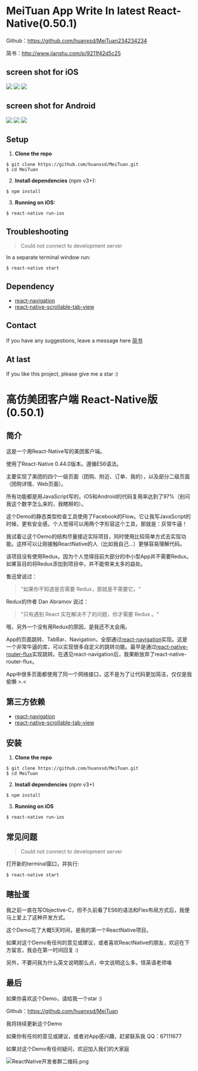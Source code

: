 # MeiTuan App Write In latest React-Native(0.50.1)

Github：https://github.com/huanxsd/MeiTuan234234234

简书：http://www.jianshu.com/p/9211f42d5c25

##  screen shot for iOS

<img src="https://github.com/huanxsd/MeiTuan/blob/master/screenshot/iOS_0.png">

<img src="https://github.com/huanxsd/MeiTuan/blob/master/screenshot/iOS_1.png">

<img src="https://github.com/huanxsd/MeiTuan/blob/master/screenshot/iOS_2.png">

## screen shot for Android

<img src="https://github.com/huanxsd/MeiTuan/blob/master/screenshot/Android_0.png">

<img src="https://github.com/huanxsd/MeiTuan/blob/master/screenshot/Android_1.png">

<img src="https://github.com/huanxsd/MeiTuan/blob/master/screenshot/Android_2.png">

## Setup

1. **Clone the repo**

```
$ git clone https://github.com/huanxsd/MeiTuan.git
$ cd MeiTuan
```

2. **Install dependencies** (npm v3+):

```
$ npm install
```


3. **Running on iOS:**

```
$ react-native run-ios
```

## Troubleshooting

> Could not connect to development server

In a separate terminal window run:

```
$ react-native start
```

## Dependency

* [react-navigation](https://github.com/react-community/react-navigation)
* [react-native-scrollable-tab-view](https://github.com/skv-headless/react-native-scrollable-tab-view)

## Contact

If you have any suggestions, leave a message here
[简书](http://www.jianshu.com/p/9211f42d5c25)

## At last

If you like this project, please give me a star  :)


# 高仿美团客户端 React-Native版(0.50.1)

## 简介

这是一个用React-Native写的美团客户端。

使用了React-Native 0.44.0版本。遵循ES6语法。

主要实现了美团的四个一级页面（团购、附近、订单、我的），以及部分二级页面（团购详情、Web页面）。

所有功能都是用JavaScript写的，iOS和Android的代码复用率达到了97%（别问我这个数字怎么来的，我瞎掰的）。

这个Demo的静态类型检查工具使用了Facebook的Flow。它让我写JavaScript的时候，更有安全感。个人觉得可以用两个字形容这个工具，那就是：灰常牛逼！

我试着让这个Demo的结构尽量接近实际项目，同时使用比较简单方式去实现功能。这样可以让刚接触ReactNative的人（比如我自己...）更够容易理解代码。

该项目没有使用Redux。因为个人觉得目前大部分的中小型App并不需要Redux。如果盲目的将Redux添加到项目中，并不能带来太多的益处。

鲁迅曾说过：
> "如果你不知道是否需要 Redux，那就是不需要它。"

Redux的作者 Dan Abramov 说过：
> "只有遇到 React 实在解决不了的问题，你才需要 Redux 。"

哦，另外一个没有用Redux的原因，是我还不太会用。

App的页面跳转、TabBar、Navigation，全部通过[react-navigation](https://github.com/react-community/react-navigation)实现。这是一个非常牛逼的库，可以实现很多自定义的跳转功能。最早是通过[react-native-router-flux](https://github.com/aksonov/react-native-router-flux)实现跳转。在遇见react-navigation后，我果断放弃了react-native-router-flux。

App中很多页面都使用了同一个网络接口，这不是为了让代码更加简洁，仅仅是我偷懒 >.<

## 第三方依赖

* [react-navigation](https://github.com/react-community/react-navigation)
* [react-native-scrollable-tab-view](https://github.com/skv-headless/react-native-scrollable-tab-view)

## 安装

1. **Clone the repo**

```
$ git clone https://github.com/huanxsd/MeiTuan.git
$ cd MeiTuan
```

2. **Install dependencies** (npm v3+)

```
$ npm install
```

3. **Running on iOS**

```
$ react-native run-ios
```

## 常见问题

> Could not connect to development server

打开新的terminal窗口，并执行:

```
$ react-native start
```

## 瞎扯蛋

我之前一直在写Objective-C，但不久前看了ES6的语法和Flex布局方式后，我便马上爱上了这种开发方式。

这个Demo花了大概5天时间，是我的第一个ReactNative项目。

如果对这个Demo有任何的意见或建议，或者喜欢ReactNative的朋友，欢迎在下方留言。我会在第一时间回复 :)

另外，不要问我为什么英文说明那么点，中文说明这么多。怪英语老师咯

## 最后

如果你喜欢这个Demo，请给我一个star   :)

Github：https://github.com/huanxsd/MeiTuan

我将持续更新这个Demo

如果你有任何的意见或建议，或者对App感兴趣，赶紧联系我
QQ：67111677

如果对这个Demo有任何疑问，欢迎加入我们的大家庭

![ReactNative开发者群二维码.png](http://upload-images.jianshu.io/upload_images/5685774-957c90b45c8f8912.png?imageMogr2/auto-orient/strip%7CimageView2/2/w/1240)
